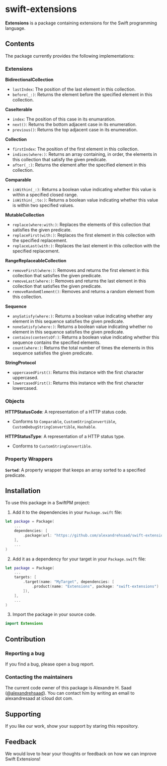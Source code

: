 # swift-extensions

**Extensions** is a package containing extensions for the Swift programming language.

## Contents

The package currently provides the following implementations:

### Extensions

**BidirectionalCollection**

- `lastIndex`: The position of the last element in this collection.
- `before(_:)`: Returns the element before the specified element in this collection.

**CaseIterable**

- `index`: The position of this case in its enumaration.
- `next()`: Returns the bottom adjacent case in its enumeration.
- `previous()`: Returns the top adjacent case in its enumeration.

**Collection**

- `firstIndex`: The position of the first element in this collection.
- `indices(where:)`: Returns an array containing, in order, the elements in this collection that satisfy the given predicate.
- `after(_:)`: Returns the element after the specified element in this collection.

**Comparable**

- `isWithin(_:)`: Returns a boolean value indicating whether this value is within a specified closed range.
- `isWithin(_:to:)`: Returns a boolean value indicating whether this value is within two specified values.

**MutableCollection**

- `replace(where:with:)`: Replaces the elements of this collection that satisfies the given predicate.
- `replaceFirst(with:)`: Replaces the first element in this collection with the specified replacement.
- `replaceLast(with:)`: Replaces the last element in this collection with the specified replacement.

**RangeReplaceableCollection**

- `removeFirst(where:)`: Removes and returns the first element in this collection that satisfies the given predicate.
- `removeLast(where:)`: Removes and returns the last element in this collection that satisfies the given predicate.
- `removeRandomElement()`: Removes and returns a random element from this collection.

**Sequence**

- `anySatisfy(where:)`: Returns a boolean value indicating whether any element in this sequence satisfies the given predicate.
- `noneSatisfy(where:)`: Returns a boolean value indicating whether no element in this sequence satisfies the given predicate.
- `contains(contentsOf:)`: Returns a boolean value indicating whether this sequence contains the specified elements.
- `count(where:)`: Returns the total number of times the elements in this sequence satisfies the given predicate.

**StringProtocol**

- `uppercasedFirst()`: Returns this instance with the first character uppercased.
- `lowercasedFirst()`: Returns this instance with the first character lowercased.

### Objects

**HTTPStatusCode**: A representation of a HTTP status code.

- Conforms to `Comparable`, `CustomStringConvertible`, `CustomDebugStringConvertible`, `Hashable`.

**HTTPStatusType**: A representation of a HTTP status type.

- Conforms to `CustomStringConvertible`.

### Property Wrappers

**`Sorted`**: A property wrapper that keeps an array sorted to a specified predicate.

## Installation

To use this package in a SwiftPM project:

1. Add it to the dependencies in your `Package.swift` file:

```swift
let package = Package(
    ...
    dependencies: [
        .package(url: "https://github.com/alexandrehsaad/swift-extensions.git", branch: "main")
    ],
    ...
)
```

2. Add it as a dependency for your target in your `Package.swift` file:

```swift
let package = Package(
    ...
    targets: [
        .target(name: "MyTarget", dependencies: [
            .product(name: "Extensions", package: "swift-extensions")
        ]),
    ],
    ...
)
```

3. Import the package in your source code.

```swift
import Extensions
```

## Contribution

### Reporting a bug

If you find a bug, please open a bug report.

### Contacting the maintainers

The current code owner of this package is Alexandre H. Saad ([@alexandrehsaad](https://github.com/alexandrehsaad)). You can contact him by writing an email to alexandresaad at icloud dot com.

## Supporting

If you like our work, show your support by staring this repository.

## Feedback

We would love to hear your thoughts or feedback on how we can improve Swift Extensions!
